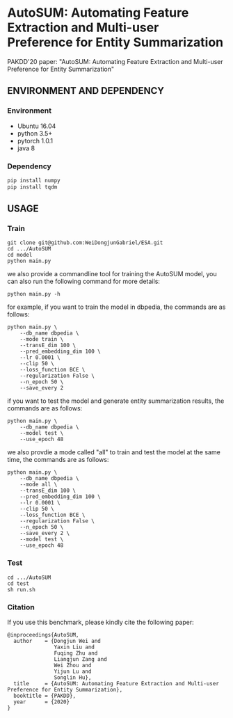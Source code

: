 # AutoSUM: Automating Feature Extraction and Multi-user Preference for Entity Summarization
PAKDD'20 paper: "AutoSUM: Automating Feature Extraction and Multi-user Preference for Entity Summarization"
## ENVIRONMENT AND DEPENDENCY
### Environment
- Ubuntu 16.04
- python 3.5+
- pytorch 1.0.1
- java 8
### Dependency
```python
pip install numpy
pip install tqdm
```
## USAGE
### Train
```linux
git clone git@github.com:WeiDongjunGabriel/ESA.git
cd .../AutoSUM
cd model
python main.py
```
we also provide a commandline tool for training the AutoSUM model, you can also run the following command for more details:
```linux
python main.py -h
```
for example, if you want to train the model in dbpedia, the commands are as follows:
```linux
python main.py \
    --db_name dbpedia \
    --mode train \
    --transE_dim 100 \
    --pred_embedding_dim 100 \
    --lr 0.0001 \
    --clip 50 \
    --loss_function BCE \
    --regularization False \
    --n_epoch 50 \
    --save_every 2
```
if you want to test the model and generate entity summarization results, the commands are as follows:
```linux
python main.py \
    --db_name dbpedia \
    --model test \
    --use_epoch 48
```
we also provdie a mode called "all" to train and test the model at the same time, the commands are as follows:
```linux
python main.py \
    --db_name dbpedia \
    --mode all \
    --transE_dim 100 \
    --pred_embedding_dim 100 \
    --lr 0.0001 \
    --clip 50 \
    --loss_function BCE \
    --regularization False \
    --n_epoch 50 \
    --save_every 2 \
    --model test \
    --use_epoch 48
```
### Test
```linux
cd .../AutoSUM
cd test
sh run.sh
```
### Citation
If you use this benchmark, please kindly cite the following paper:

```
@inproceedings{AutoSUM,
  author    = {Dongjun Wei and
               Yaxin Liu and
               Fuqing Zhu and
               Liangjun Zang and
               Wei Zhou and
               Yijun Lu and 
               Songlin Hu},
  title     = {AutoSUM: Automating Feature Extraction and Multi-user Preference for Entity Summarization},
  booktitle = {PAKDD},
  year      = {2020}
}
